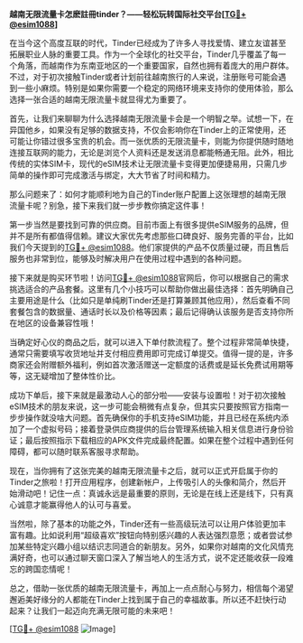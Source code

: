**越南无限流量卡怎麽註冊tinder？——轻松玩转国际社交平台[[TG💪+ @esim1088](https://t.me/s/esim1088)]**

在当今这个高度互联的时代，Tinder已经成为了许多人寻找爱情、建立友谊甚至拓展职业人脉的重要工具。作为一个全球化的社交平台，Tinder几乎覆盖了每一个角落，而越南作为东南亚地区的一个重要国家，自然也拥有着庞大的用户群体。不过，对于初次接触Tinder或者计划前往越南旅行的人来说，注册账号可能会遇到一些小麻烦。特别是如果你需要一个稳定的网络环境来支持你的使用体验，那么选择一张合适的越南无限流量卡就显得尤为重要了。

首先，让我们来聊聊为什么选择越南无限流量卡会是一个明智之举。试想一下，在异国他乡，如果没有足够的数据支持，不仅会影响你在Tinder上的正常使用，还可能让你错过很多宝贵的机会。而一张优质的无限流量卡，则能为你提供随时随地连接互联网的能力，无论是浏览个人资料还是发送消息都能畅通无阻。此外，相比传统的实体SIM卡，现代的eSIM技术让无限流量卡变得更加便捷易用，只需几步简单的操作即可完成激活与绑定，大大节省了时间和精力。

那么问题来了：如何才能顺利地为自己的Tinder账户配置上这张理想的越南无限流量卡呢？别急，接下来我们就一步步教你搞定这件事！

第一步当然是要找到可靠的供应商。目前市面上有很多提供eSIM服务的品牌，但并不是所有都值得信赖。建议大家优先考虑那些口碑良好、服务完善的平台，比如我们今天提到的[TG💪+ @esim1088](https://t.me/s/esim1088)。他们家提供的产品不仅质量过硬，而且售后服务也非常到位，能够及时解决用户在使用过程中遇到的各种问题。

接下来就是购买环节啦！访问[TG💪+ @esim1088](https://t.me/s/esim1088)官网后，你可以根据自己的需求挑选适合的产品套餐。这里有几个小技巧可以帮助你做出最佳选择：首先明确自己主要用途是什么（比如只是单纯刷Tinder还是打算兼顾其他应用），然后查看不同套餐包含的数据量、通话时长以及价格等因素；最后记得确认该服务是否支持你所在地区的设备兼容性哦！

当确定好心仪的商品之后，就可以进入下单付款流程了。整个过程非常简单快捷，通常只需要填写收货地址并支付相应费用即可完成订单提交。值得一提的是，许多商家还会附赠额外福利，例如首次激活赠送一定额度的话费或是延长免费试用期等等，这无疑增加了整体性价比。

成功下单后，接下来就是最激动人心的部分啦——安装与设置啦！对于初次接触eSIM技术的朋友来说，这一步可能会稍微有点复杂，但其实只要按照官方指南一步步操作就没啥大问题。首先确保你的手机支持eSIM功能，并且已经在系统内添加了一个虚拟号码；接着登录供应商提供的后台管理系统输入相关信息进行身份验证；最后按照指示下载相应的APK文件完成最终配置。如果在整个过程中遇到任何障碍，都可以随时联系客服寻求帮助。

现在，当你拥有了这张完美的越南无限流量卡之后，就可以正式开启属于你的Tinder之旅啦！打开应用程序，创建新帐户，上传吸引人的头像和简介，然后开始滑动吧！记住一点：真诚永远是最重要的原则，无论是在线上还是线下，只有真心诚意才能赢得他人的认可与喜爱。

当然啦，除了基本的功能之外，Tinder还有一些高级玩法可以让用户体验更加丰富有趣。比如说利用“超级喜欢”按钮向特别感兴趣的人表达强烈意愿；或者尝试参加某些特定兴趣小组以结识志同道合的新朋友。另外，如果你对越南的文化风情充满好奇，也可以通过聊天窗口深入了解当地人的生活方式，说不定还能收获一段难忘的跨国恋情呢！

总之，借助一张优质的越南无限流量卡，再加上一点点耐心与努力，相信每个渴望邂逅美好缘分的人都能在Tinder上找到属于自己的幸福故事。所以还不赶快行动起来？让我们一起迈向充满无限可能的未来吧！

[[TG💪+ @esim1088](https://t.me/s/esim1088) ![Image](https://i.postimg.cc/4NQfJmqS/Snipaste-2025-05-13-00-14-12.png)]